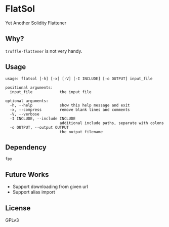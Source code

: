 # FlatSol
Yet Another Solidity Flattener

## Why?
`truffle-flattener` is not very handy.

## Usage
```
usage: flatsol [-h] [-x] [-V] [-I INCLUDE] [-o OUTPUT] input_file

positional arguments:
  input_file            the input file

optional arguments:
  -h, --help            show this help message and exit
  -x, --compress        remove blank lines and comments
  -V, --verbose
  -I INCLUDE, --include INCLUDE
                        additional include paths, separate with colons
  -o OUTPUT, --output OUTPUT
                        the output filename

```

## Dependency
`fpy`

## Future Works
* Support downloading from given url
* Support alias import

## License
GPLv3
